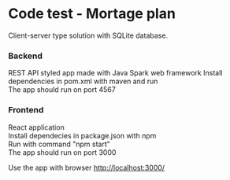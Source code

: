 # Code test - Mortage plan

Client-server type solution with SQLite database.

### Backend
REST API styled app made with Java Spark web framework
Install dependencies in pom.xml with maven and run  
The app should run on port 4567  

### Frontend
React application  
Install dependecies in package.json with npm  
Run with command "npm start"  
The app should run on port 3000

Use the app with browser [http://localhost:3000/](http://localhost:3000/)



